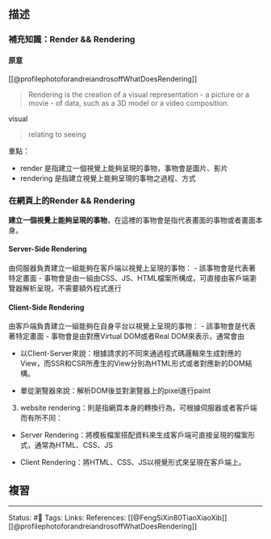 ## 描述

### 補充知識：Render && Rendering



#### 原意

[[@profilephotoforandreiandrosoffWhatDoesRendering]]

> Rendering is the creation of a visual representation - a picture or a movie - of data, such as a 3D model or a video composition.

visual 
> relating to seeing

重點：
- render 是指建立一個視覺上能夠呈現的事物，事物會是圖片、影片
- rendering 是指建立視覺上能夠呈現的事物之過程、方式

### 在網頁上的Render && Rendering 

**建立一個視覺上能夠呈現的事物**，在這裡的事物會是指代表畫面的事物或者畫面本身。

#### Server-Side Rendering 
由伺服器負責建立一組能夠在客戶端以視覺上呈現的事物：
	- 該事物會是代表著特定畫面
	- 事物會是由一組由CSS、JS、HTML檔案所構成，可直接由客戶端瀏覽器解析呈現，不需要額外程式進行


#### Client-Side Rendering 
由客戶端負責建立一組能夠在自身平台以視覺上呈現的事物：
	- 該事物會是代表著特定畫面
	- 事物會是由對應Virtual DOM或者Real DOM來表示，通常會由



- 以Client-Server來說：根據請求的不同來通過程式碼邏輯來生成對應的View，而SSR和CSR所產生的View分別為HTML形式或者對應新的DOM結構。

- 單從瀏覽器來說：解析DOM後並對瀏覽器上的pixel進行paint

  

3. website rendering：則是指網頁本身的轉換行為，可根據伺服器或者客戶端而有所不同：

- Server Rendering：將模板檔案搭配資料來生成客戶端可直接呈現的檔案形式，通常為HTML、CSS、JS

- Client Rendering：將HTML、CSS、JS以視覺形式來呈現在客戶端上。


## 複習


---
Status: #🌱 
Tags:
Links:
References:
[[@FengSiXin80TiaoXiaoXib]]
[[@profilephotoforandreiandrosoffWhatDoesRendering]]